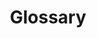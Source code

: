 ---
layout: articles
title: Glossary
excerpt_type: text
permalink: /glossary/index.html
articles:
  data_source: site.glossary
  type: brief
sidebar:
  nav: glossary
---